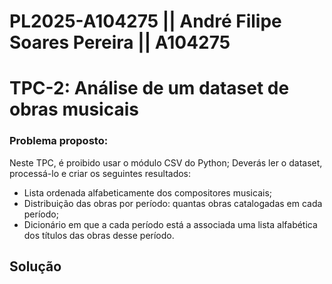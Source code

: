# PL2025-A104275 || André Filipe Soares Pereira || A104275
# TPC-2: Análise de um dataset de obras musicais

### Problema proposto:
Neste TPC, é proibido usar o módulo CSV do Python;
Deverás ler o dataset, processá-lo e criar os seguintes resultados:
  - Lista ordenada alfabeticamente dos compositores musicais;
  - Distribuição das obras por período: quantas obras catalogadas em cada período;
  - Dicionário em que a cada período está a associada uma lista alfabética dos títulos das obras desse período.


## Solução
